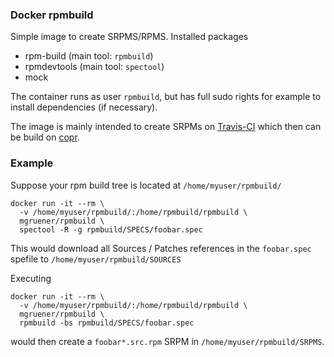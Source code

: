 ### Docker rpmbuild

Simple image to create SRPMS/RPMS. Installed packages

* rpm-build (main tool: ```rpmbuild```)
* rpmdevtools (main tool: ```spectool```)
* mock 

The container runs as user ```rpmbuild```, but has full sudo rights for example to install dependencies (if necessary).

The image is mainly intended to create SRPMs on [Travis-CI](https://travis-ci.org/) which then can be build on [copr](https://copr.fedoraproject.org/).

### Example

Suppose your rpm build tree is located at ```/home/myuser/rpmbuild/```

```
docker run -it --rm \
  -v /home/myuser/rpmbuild/:/home/rpmbuild/rpmbuild \
  mgruener/rpmbuild \
  spectool -R -g rpmbuild/SPECS/foobar.spec
```

This would download all Sources / Patches references in the ```foobar.spec``` spefile to ```/home/myuser/rpmbuild/SOURCES```

Executing

```
docker run -it --rm \
  -v /home/myuser/rpmbuild/:/home/rpmbuild/rpmbuild \
  mgruener/rpmbuild \
  rpmbuild -bs rpmbuild/SPECS/foobar.spec
```

would then create a ```foobar*.src.rpm``` SRPM in ```/home/myuser/rpmbuild/SRPMS```.
